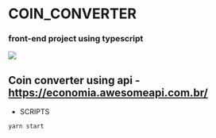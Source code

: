# COIN_CONVERTER

### front-end project using typescript

![]("https://github.com/JohnsCoder/coin-converter/blob/main/src/assets/coin-converter%20desktop.gif")

## Coin converter using api - https://economia.awesomeapi.com.br/

- SCRIPTS 


``yarn start`` 
